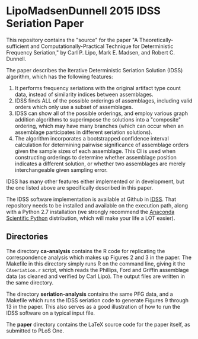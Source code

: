 # LipoMadsenDunnell 2015 IDSS Seriation Paper #

This repository contains the "source" for the paper "A Theoretically-sufficient and Computationally-Practical Technique for Deterministic Frequency Seriation," by Carl P. Lipo, Mark E. Madsen, and Robert C. Dunnell.  

The paper describes the Iterative Deterministic Seriation Solution (IDSS) algorithm, which has the following features:

1.  It performs frequency seriations with the original artifact type count data, instead of similarity indices between assemblages.
1.  IDSS finds ALL of the possible orderings of assemblages, including valid orders which only use a subset of assemblages.
1.  IDSS can show all of the possible orderings, and employ various graph addition algorithms to superimpose the solutions into a "composite" ordering, which may have many branches (which can occur when an assemblage participates in different seriation solutions).  
1.  The algorithm incorporates a bootstrapped confidence interval calculation for determining pairwise significance of assemblage orders given the sample sizes of each assemblage.  This CI is used when constructing orderings to determine whether assemblage position indicates a different solution, or whether two assemblages are merely interchangeable given sampling error.  

IDSS has many other features either implemented or in development, but the one listed above are specifically described in this paper.  

The IDSS software implementation is available at Github in [IDSS](https://github.com/clipo/idss-seriation).  That repository needs to be installed and available on the execution path, along with a Python 2.7 installation (we strongly recommend the [Anaconda Scientific Python](http://continuum.io) distribution, which will make your life a LOT easier).  


## Directories ##

The directory **ca-analysis** contains the R code for replicating the correspondence analysis which makes up Figures 2 and 3 in the paper.  The Makefile in this directory simply runs R on the command line, giving it the `CAseriation.r` script, which reads the Phillips, Ford and Griffin assemblage data (as cleaned and verified by Carl Lipo).  The output files are written in the same directory.

The directory **seriation-analysis** contains the same PFG data, and a Makefile which runs the IDSS seriation code to generate Figures 9 through 13 in the paper.  This also serves as a good illustration of how to run the IDSS software on a typical input file.  

The **paper** directory contains the LaTeX source code for the paper itself, as submitted to PLoS One.  

